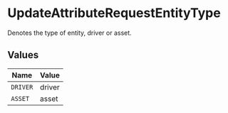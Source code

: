 # UpdateAttributeRequestEntityType

Denotes the type of entity, driver or asset.


## Values

| Name     | Value    |
| -------- | -------- |
| `DRIVER` | driver   |
| `ASSET`  | asset    |
